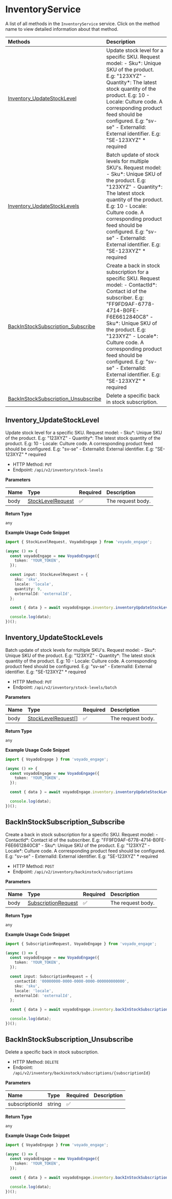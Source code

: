 # InventoryService

A list of all methods in the `InventoryService` service. Click on the method name to view detailed information about that method.

| Methods                                                                     | Description                                                                                                                                                                                                                                                                                                                                                               |
| :-------------------------------------------------------------------------- | :------------------------------------------------------------------------------------------------------------------------------------------------------------------------------------------------------------------------------------------------------------------------------------------------------------------------------------------------------------------------ |
| [Inventory_UpdateStockLevel](#inventory_updatestocklevel)                   | Update stock level for a specific SKU. Request model: - Sku*: Unique SKU of the product. E.g: "123XYZ" - Quantity*: The latest stock quantity of the product. E.g: 10 - Locale: Culture code. A corresponding product feed should be configured. E.g: "sv-se" - ExternalId: External identifier. E.g: "SE-123XYZ" \* required                                             |
| [Inventory_UpdateStockLevels](#inventory_updatestocklevels)                 | Batch update of stock levels for multiple SKU's. Request model: - Sku*: Unique SKU of the product. E.g: "123XYZ" - Quantity*: The latest stock quantity of the product. E.g: 10 - Locale: Culture code. A corresponding product feed should be configured. E.g: "sv-se" - ExternalId: External identifier. E.g: "SE-123XYZ" \* required                                   |
| [BackInStockSubscription_Subscribe](#backinstocksubscription_subscribe)     | Create a back in stock subscription for a specific SKU. Request model: - ContactId*: Contact id of the subscriber. E.g: "FF9FD9AF-6778-4714-B0FE-F6E6612840C8" - Sku*: Unique SKU of the product. E.g: "123XYZ" - Locale\*: Culture code. A corresponding product feed should be configured. E.g: "sv-se" - ExternalId: External identifier. E.g: "SE-123XYZ" \* required |
| [BackInStockSubscription_Unsubscribe](#backinstocksubscription_unsubscribe) | Delete a specific back in stock subscription.                                                                                                                                                                                                                                                                                                                             |

## Inventory_UpdateStockLevel

Update stock level for a specific SKU. Request model: - Sku*: Unique SKU of the product. E.g: "123XYZ" - Quantity*: The latest stock quantity of the product. E.g: 10 - Locale: Culture code. A corresponding product feed should be configured. E.g: "sv-se" - ExternalId: External identifier. E.g: "SE-123XYZ" \* required

- HTTP Method: `PUT`
- Endpoint: `/api/v2/inventory/stock-levels`

**Parameters**

| Name | Type                                                | Required | Description       |
| :--- | :-------------------------------------------------- | :------- | :---------------- |
| body | [StockLevelRequest](../models/StockLevelRequest.md) | ✅       | The request body. |

**Return Type**

`any`

**Example Usage Code Snippet**

```typescript
import { StockLevelRequest, VoyadoEngage } from 'voyado_engage';

(async () => {
  const voyadoEngage = new VoyadoEngage({
    token: 'YOUR_TOKEN',
  });

  const input: StockLevelRequest = {
    sku: 'sku',
    locale: 'locale',
    quantity: 9,
    externalId: 'externalId',
  };

  const { data } = await voyadoEngage.inventory.inventoryUpdateStockLevel(input);

  console.log(data);
})();
```

## Inventory_UpdateStockLevels

Batch update of stock levels for multiple SKU's. Request model: - Sku*: Unique SKU of the product. E.g: "123XYZ" - Quantity*: The latest stock quantity of the product. E.g: 10 - Locale: Culture code. A corresponding product feed should be configured. E.g: "sv-se" - ExternalId: External identifier. E.g: "SE-123XYZ" \* required

- HTTP Method: `PUT`
- Endpoint: `/api/v2/inventory/stock-levels/batch`

**Parameters**

| Name | Type                                                  | Required | Description       |
| :--- | :---------------------------------------------------- | :------- | :---------------- |
| body | [StockLevelRequest[]](../models/StockLevelRequest.md) | ✅       | The request body. |

**Return Type**

`any`

**Example Usage Code Snippet**

```typescript
import { VoyadoEngage } from 'voyado_engage';

(async () => {
  const voyadoEngage = new VoyadoEngage({
    token: 'YOUR_TOKEN',
  });

  const { data } = await voyadoEngage.inventory.inventoryUpdateStockLevels(input);

  console.log(data);
})();
```

## BackInStockSubscription_Subscribe

Create a back in stock subscription for a specific SKU. Request model: - ContactId*: Contact id of the subscriber. E.g: "FF9FD9AF-6778-4714-B0FE-F6E6612840C8" - Sku*: Unique SKU of the product. E.g: "123XYZ" - Locale\*: Culture code. A corresponding product feed should be configured. E.g: "sv-se" - ExternalId: External identifier. E.g: "SE-123XYZ" \* required

- HTTP Method: `POST`
- Endpoint: `/api/v2/inventory/backinstock/subscriptions`

**Parameters**

| Name | Type                                                    | Required | Description       |
| :--- | :------------------------------------------------------ | :------- | :---------------- |
| body | [SubscriptionRequest](../models/SubscriptionRequest.md) | ✅       | The request body. |

**Return Type**

`any`

**Example Usage Code Snippet**

```typescript
import { SubscriptionRequest, VoyadoEngage } from 'voyado_engage';

(async () => {
  const voyadoEngage = new VoyadoEngage({
    token: 'YOUR_TOKEN',
  });

  const input: SubscriptionRequest = {
    contactId: '00000000-0000-0000-0000-000000000000',
    sku: 'sku',
    locale: 'locale',
    externalId: 'externalId',
  };

  const { data } = await voyadoEngage.inventory.backInStockSubscriptionSubscribe(input);

  console.log(data);
})();
```

## BackInStockSubscription_Unsubscribe

Delete a specific back in stock subscription.

- HTTP Method: `DELETE`
- Endpoint: `/api/v2/inventory/backinstock/subscriptions/{subscriptionId}`

**Parameters**

| Name           | Type   | Required | Description |
| :------------- | :----- | :------- | :---------- |
| subscriptionId | string | ✅       |             |

**Return Type**

`any`

**Example Usage Code Snippet**

```typescript
import { VoyadoEngage } from 'voyado_engage';

(async () => {
  const voyadoEngage = new VoyadoEngage({
    token: 'YOUR_TOKEN',
  });

  const { data } = await voyadoEngage.inventory.backInStockSubscriptionUnsubscribe('subscriptionId');

  console.log(data);
})();
```

<!-- This file was generated by liblab | https://liblab.com/ -->
